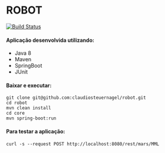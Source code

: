 # ROBOT

[![Build Status](https://travis-ci.org/claudiosteuernagel/robot.svg?branch=master)](https://travis-ci.org/claudiosteuernagel/robot)

#### Aplicação desenvolvida utilizando:
- Java 8
- Maven
- SpringBoot
- JUnit

#### Baixar e executar:
```
git clone git@github.com:claudiosteuernagel/robot.git
cd robot
mvn clean install
cd core
mvn spring-boot:run
```

#### Para testar a aplicação:
```
curl -s --request POST http://localhost:8080/rest/mars/MML
```
